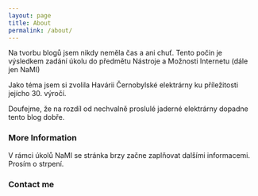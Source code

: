 ```yaml
---
layout: page
title: About
permalink: /about/
---
```


Na tvorbu blogů jsem nikdy neměla čas a ani chuť. Tento počin je výsledkem zadání úkolu do předmětu Nástroje a Možnosti Internetu (dále jen NaMI) 

Jako téma jsem si zvolila Havárii Černobylské elektrárny ku příležitosti jejícho 30. výročí. 

Doufejme, že na rozdíl od nechvalně proslulé jaderné elektrárny dopadne tento blog dobře.

### More Information

V rámci úkolů NaMI se stránka brzy začne zaplňovat dalšími informacemi. Prosím o strpení.

### Contact me

